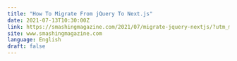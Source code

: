 ```yaml
---
title: "How To Migrate From jQuery To Next.js"
date: 2021-07-13T10:30:00Z
link: https://smashingmagazine.com/2021/07/migrate-jquery-nextjs/?utm_medium=RSS&utm_source=news.12bit.vn
site: www.smashingmagazine.com
language: English
draft: false
---
```

